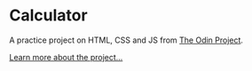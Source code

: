 # Calculator

A practice project on HTML, CSS and JS from [The Odin Project](https://theodinproject.com/).

[Learn more about the project...](https://www.theodinproject.com/lessons/foundations-calculator)